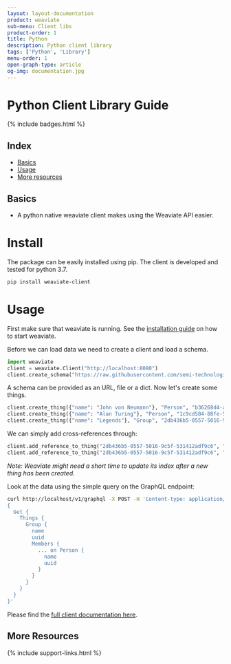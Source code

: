 ```yaml
---
layout: layout-documentation
product: weaviate
sub-menu: Client libs
product-order: 1
title: Python
description: Python client library
tags: ['Python', 'Library']
menu-order: 1
open-graph-type: article
og-img: documentation.jpg
---
```


# Python Client Library Guide

{% include badges.html %}

## Index

- [Basics](#basics)
- [Usage](#usage)
- [More resources](#more-resources)

## Basics
- A python native weaviate client makes using the Weaviate API easier.

# Install

The package can be easily installed using pip. The client is developed and tested for python 3.7. 

```sh
pip install weaviate-client
```

# Usage

First make sure that weaviate is running. See the [installation guide](https://www.semi.technology/documentation/weaviate/current/get-started/install.html) on how to start weaviate.


Before we can load data we need to create a client and load a schema.

```python
import weaviate
client = weaviate.Client("http://localhost:8080")
client.create_schema("https://raw.githubusercontent.com/semi-technologies/weaviate-python-client/master/documentation/getting_started/people_schema.json")
```

A schema can be provided as an URL, file or a dict.
Now let's create some things.

```python
client.create_thing({"name": "John von Neumann"}, "Person", "b36268d4-a6b5-5274-985f-45f13ce0c642")
client.create_thing({"name": "Alan Turing"}, "Person", "1c9cd584-88fe-5010-83d0-017cb3fcb446")
client.create_thing({"name": "Legends"}, "Group", "2db436b5-0557-5016-9c5f-531412adf9c6")
```

We can simply add cross-references through:

```python
client.add_reference_to_thing("2db436b5-0557-5016-9c5f-531412adf9c6", "members", "b36268d4-a6b5-5274-985f-45f13ce0c642")
client.add_reference_to_thing("2db436b5-0557-5016-9c5f-531412adf9c6", "members", "1c9cd584-88fe-5010-83d0-017cb3fcb446")
```

*Note: Weaviate might need a short time to update its index after a new thing has been created.*

Look at the data using the simple query on the GraphQL endpoint:

```bash
curl http://localhost/v1/graphql -X POST -H 'Content-type: application/json' -d '
{
  Get {
    Things {
      Group {
        name
        uuid
        Members {
          ... on Person {
            name
            uuid
          }
        }
      }
    }
  }
}'
```

Please find the [full client documentation here](https://semi-technologies.github.io/weaviate-python-client/html/index.html).

## More Resources

{% include support-links.html %}